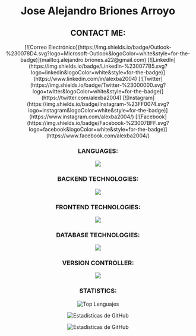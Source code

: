 <h1 align="center">Jose Alejandro Briones Arroyo</h1>
<div align="center">
  <h2>CONTACT ME:</h2>
  [![Correo Electrónico](https://img.shields.io/badge/Outlook-%230078D4.svg?logo=Microsoft-Outlook&logoColor=white&style=for-the-badge)](mailto:j.alejandro.briones.a22@gmail.com) [![LinkedIn](https://img.shields.io/badge/LinkedIn-%230077B5.svg?logo=linkedin&logoColor=white&style=for-the-badge)](https://www.linkedin.com/in/alexba2004) [![Twitter](https://img.shields.io/badge/Twitter-%23000000.svg?logo=twitter&logoColor=white&style=for-the-badge)](https://twitter.com/alexba2004) [![Instagram](https://img.shields.io/badge/Instagram-%23FF0074.svg?logo=instagram&logoColor=white&style=for-the-badge)](https://www.instagram.com/alexba2004/) [![Facebook](https://img.shields.io/badge/Facebook-%23007BFF.svg?logo=facebook&logoColor=white&style=for-the-badge)](https://www.facebook.com/alexba2004/)
  <div />

  <h3 align="center">LANGUAGES:</h3>
  <p align="center">
    <img src="https://skillicons.dev/icons?i=javascript,java,php,cpp" />
  </p>
  <h3 align="center">BACKEND TECHNOLOGIES:</h3>
  <p align="center">
    <img src="https://skillicons.dev/icons?i=spring,nodejs,express,sequelize" />
  </p>
  <h3 align="center">FRONTEND TECHNOLOGIES:</h3>
  <p align="center">
    <img src="https://skillicons.dev/icons?i=html,css,bootstrap,tailwind,pug" />
  </p>
  <h3 align="center">DATABASE TECHNOLOGIES:</h3>
  <p align="center">
    <img src="https://skillicons.dev/icons?i=mysql,mongodb" />
  </p>
  <h3 align="center">VERSION CONTROLLER:</h3>
  <p align="center">
    <img src="https://skillicons.dev/icons?i=git,github" />
  </p>

  <h3 align="center">STATISTICS:</h3>
  <p align="center">
    <img src="https://github-readme-stats.vercel.app/api/top-langs/?username=alexba2004&layout=compact&theme=github_dark" alt="Top Lenguajes" />
  </p>

  <p align="center">
    <img src="https://github-readme-stats.vercel.app/api?username=alexba2004&show_icons=true&count_private=true&theme=github_dark" alt="Estadísticas de GitHub" />
  </p>

  <p align="center">
    <img src="https://github-profile-summary-cards.vercel.app/api/cards/profile-details?username=alexba2004&theme=github_dark" alt="Estadísticas de GitHub" />
  </p>
</div>
